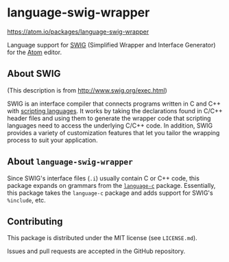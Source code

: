 # language-swig-wrapper

https://atom.io/packages/language-swig-wrapper

Language support for [SWIG](http://www.swig.org/) (Simplified Wrapper and
Interface Generator) for the [Atom](http://atom.io/) editor.


## About SWIG

(This description is from http://www.swig.org/exec.html)

SWIG is an interface compiler that connects programs written in C and C++ with
[scripting languages](http://www.swig.org/compat.html#SupportedLanguages). It
works by taking the declarations found in C/C++ header files and using them to
generate the wrapper code that scripting languages need to access the underlying
C/C++ code. In addition, SWIG provides a variety of customization features that
let you tailor the wrapping process to suit your application.


## About `language-swig-wrapper`

Since SWIG's interface files (`.i`) usually contain C or C++ code, this package
expands on grammars from the [`language-c`](https://atom.io/packages/language-c)
package. Essentially, this package takes the `language-c` package and adds
support for SWIG's `%include`, etc.


## Contributing

This package is distributed under the MIT license (see `LICENSE.md`).

Issues and pull requests are accepted in the GitHub repository.
